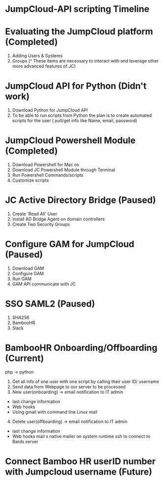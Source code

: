 # JumpCloud-API scripting Timeline

# Evaluating the JumpCloud platform (Completed)
1. Adding Users & Systems
2. Groups
(^ These items are necessary to interact with and leverage other more advanced features of JC)

# JumpCloud API for Python (Didn't work) 

1. Download Python for JumpCloud API
2. To be able to run scripts from Python
  the plan is to create automated scripts for the user ( pull/get info like Name, email, password)

# JumpCloud Powershell Module (Completed)
1. Download Powershell for Mac os
2. Download JC Powershell Module through Terminal
3. Run Powershell Commands/scripts 
4. Customize scripts

# JC Active Directory Bridge (Paused)
1. Create 'Read All' User
2. Install AD Bridge Agent on domain controllers
3. Create Two Security Groups

# Configure GAM for JumpCloud (Paused)
1. Download GAM
2. Configure GAM
3. Run GAM
4. GAM API communicate with JC

# SSO SAML2 (Paused)
1. SHA256
2. BambooHR
3. Slack

# BambooHR Onboarding/Offboarding (Current)
php -> python
1. Get all info of one user with one script by calling their user ID/ username
2. Send data from Webpage to our server to be processed
3. New user(onboarding) ->  email notification to IT admin
  * last change information
  * Web hooks
  * Using gmail with command line Linux mail
4. Delete user(offboarding) -> email notification to IT admin
  * last change information
  * Web hooks
  mail x
  native mailer on system
  runtime ssh to connect to Bards server
  
# Connect Bamboo HR userID number with Jumpcloud username (Future)
